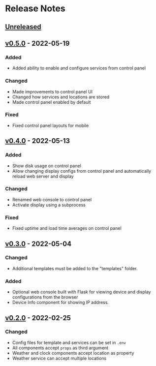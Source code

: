 # Release Notes

## [Unreleased](https://github.com/aalcala07/home_dashboard/compare/v0.5.0...0.x)

## [v0.5.0](https://github.com/aalcala07/home_dashboard/compare/v0.4.0...v0.5.0) - 2022-05-19

### Added

- Added ability to enable and configure services from control panel

### Changed

- Made improvements to control panel UI
- Changed how services and locations are stored
- Made control panel enabled by default

### Fixed

- Fixed control panel layouts for mobile

## [v0.4.0](https://github.com/aalcala07/home_dashboard/compare/v0.3.0...v0.4.0) - 2022-05-13

### Added

- Show disk usage on control panel
- Allow changing display configs from control panel and automatically reload web server and display

### Changed

- Renamed web console to control panel
- Activate display using a subprocess

### Fixed

- Fixed uptime and load time averages on control panel


## [v0.3.0](https://github.com/aalcala07/home_dashboard/compare/v0.2.0...v0.3.0) - 2022-05-04

### Changed

- Additional templates must be added to the "templates" folder.

### Added

- Optional web console built with Flask for viewing device and display configurations from the browser
- Device Info component for showing IP address.


## [v0.2.0](https://github.com/aalcala07/home_dashboard/compare/v0.1.0...v0.2.0) - 2022-02-25

### Changed

- Config files for template and services can be set in `.env`
- All components accept `props` as third argument
- Weather and clock components accept location as property
- Weather service can accept multiple locations